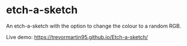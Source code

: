 # etch-a-sketch

An etch-a-sketch with the option to change the colour to a random RGB.

Live demo: https://trevormartin95.github.io/Etch-a-sketch/
